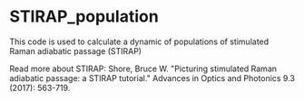 # STIRAP_population
This code is used to calculate a dynamic of populations of stimulated Raman adiabatic passage (STIRAP)

Read more about STIRAP:
Shore, Bruce W. "Picturing stimulated Raman adiabatic passage: a STIRAP tutorial." Advances in Optics and Photonics 9.3 (2017): 563-719.
